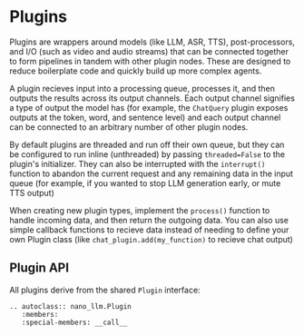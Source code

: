 # Plugins

Plugins are wrappers around models (like LLM, ASR, TTS), post-processors, and I/O (such as video and audio streams) that can be connected together to form pipelines in tandem with other plugin nodes.  These are designed to reduce boilerplate code and quickly build up more complex agents.

A plugin recieves input into a processing queue, processes it, and then outputs the results across its output channels.  Each output channel signifies a type of output the model has (for example, the ``ChatQuery`` plugin exposes outputs at the token, word, and sentence level) and each output channel can be connected to an arbitrary number of other plugin nodes. 

By default plugins are threaded and run off their own queue, but they can be configured to run inline (unthreaded) by passing ``threaded=False`` to the plugin's initializer.  They can also be interrupted with the `interrupt()` function to abandon the current request and any remaining data in the input queue (for example, if you wanted to stop LLM generation early, or mute TTS output)

When creating new plugin types, implement the `process()` function to handle incoming data, and then return the outgoing data.  You can also use simple callback functions to recieve data instead of needing to define your own Plugin class (like `chat_plugin.add(my_function)` to recieve chat output)

## Plugin API

All plugins derive from the shared ``Plugin`` interface:

```{eval-rst}
.. autoclass:: nano_llm.Plugin
   :members:
   :special-members: __call__
```
